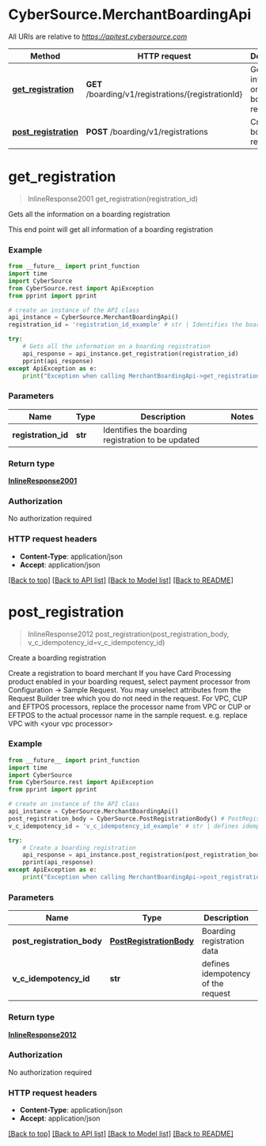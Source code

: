 # CyberSource.MerchantBoardingApi

All URIs are relative to *https://apitest.cybersource.com*

Method | HTTP request | Description
------------- | ------------- | -------------
[**get_registration**](MerchantBoardingApi.md#get_registration) | **GET** /boarding/v1/registrations/{registrationId} | Gets all the information on a boarding registration
[**post_registration**](MerchantBoardingApi.md#post_registration) | **POST** /boarding/v1/registrations | Create a boarding registration


# **get_registration**
> InlineResponse2001 get_registration(registration_id)

Gets all the information on a boarding registration

This end point will get all information of a boarding registration 

### Example 
```python
from __future__ import print_function
import time
import CyberSource
from CyberSource.rest import ApiException
from pprint import pprint

# create an instance of the API class
api_instance = CyberSource.MerchantBoardingApi()
registration_id = 'registration_id_example' # str | Identifies the boarding registration to be updated

try: 
    # Gets all the information on a boarding registration
    api_response = api_instance.get_registration(registration_id)
    pprint(api_response)
except ApiException as e:
    print("Exception when calling MerchantBoardingApi->get_registration: %s\n" % e)
```

### Parameters

Name | Type | Description  | Notes
------------- | ------------- | ------------- | -------------
 **registration_id** | **str**| Identifies the boarding registration to be updated | 

### Return type

[**InlineResponse2001**](InlineResponse2001.md)

### Authorization

No authorization required

### HTTP request headers

 - **Content-Type**: application/json
 - **Accept**: application/json

[[Back to top]](#) [[Back to API list]](../README.md#documentation-for-api-endpoints) [[Back to Model list]](../README.md#documentation-for-models) [[Back to README]](../README.md)

# **post_registration**
> InlineResponse2012 post_registration(post_registration_body, v_c_idempotency_id=v_c_idempotency_id)

Create a boarding registration

Create a registration to board merchant  If you have  Card Processing product enabled in your boarding request, select payment processor from Configuration -> Sample Request. You may unselect attributes from the Request Builder tree which you do not need in the request. For VPC, CUP and EFTPOS processors, replace the processor name from VPC or CUP or EFTPOS to the actual processor name in the sample request. e.g. replace VPC with &lt;your vpc processor&gt; 

### Example 
```python
from __future__ import print_function
import time
import CyberSource
from CyberSource.rest import ApiException
from pprint import pprint

# create an instance of the API class
api_instance = CyberSource.MerchantBoardingApi()
post_registration_body = CyberSource.PostRegistrationBody() # PostRegistrationBody | Boarding registration data
v_c_idempotency_id = 'v_c_idempotency_id_example' # str | defines idempotency of the request (optional)

try: 
    # Create a boarding registration
    api_response = api_instance.post_registration(post_registration_body, v_c_idempotency_id=v_c_idempotency_id)
    pprint(api_response)
except ApiException as e:
    print("Exception when calling MerchantBoardingApi->post_registration: %s\n" % e)
```

### Parameters

Name | Type | Description  | Notes
------------- | ------------- | ------------- | -------------
 **post_registration_body** | [**PostRegistrationBody**](PostRegistrationBody.md)| Boarding registration data | 
 **v_c_idempotency_id** | **str**| defines idempotency of the request | [optional] 

### Return type

[**InlineResponse2012**](InlineResponse2012.md)

### Authorization

No authorization required

### HTTP request headers

 - **Content-Type**: application/json
 - **Accept**: application/json

[[Back to top]](#) [[Back to API list]](../README.md#documentation-for-api-endpoints) [[Back to Model list]](../README.md#documentation-for-models) [[Back to README]](../README.md)

